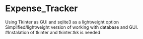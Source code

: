 # Expense_Tracker
Using Tkinter as GUI and sqlite3 as a lightweight option
Simplified/lightweight version of working with database and GUI.
#Instalation of tkinter and tkinter.tkk is needed

